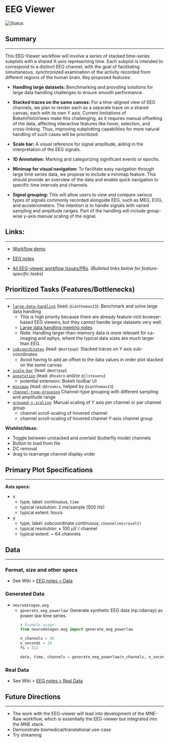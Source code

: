 # EEG Viewer

![Status](https://img.shields.io/badge/status-in%20progress-orange)

## Summary
---
This EEG-Viewer workflow will involve a series of stacked time-series subplots with a
shared X-axis representing time. Each subplot is intended to correspond to a distinct
EEG channel, with the goal of facilitating simultaneous, synchronized examination of the
activity recorded from different regions of the human brain. Key proposed features:

- **Handling large datasets:** Benchmarking and providing solutions for large data handling challenges to ensure smooth performance.

- **Stacked traces on the same canvas:** For a time-aligned view of EEG channels, we plan to render each as a separate trace on a shared canvas, each with its own Y axis. Current limitations of Bokeh/HoloViews make this challenging, as it requires manual offsetting of the data, affecting interactive features like hover, selection, and cross-linking. Thus, improving subplotting capabilities for more natural handling of such cases will be prioritized.
- **Scale bar:** A visual reference for signal amplitude, aiding in the interpretation of the EEG signals.
- **1D Annotation:** Marking and categorizing significant events or epochs.
- **Minimap for visual navigation:** To facilitate easy navigation through large time series data, we propose to include a minimap feature. This should provide an overview of the data and enable quick navigation to specific time intervals and channels.
- **Signal grouping:** This will allow users to view and compare various types of signals commonly recorded alongside EEG, such as MEG, EOG, and accelerometers. The intention is to handle signals with varied sampling and amplitude ranges. Part of the handling will include group-wise y-axis manual scaling of the signal.

## Links:
---
- [Workflow demo](./workflow_eeg-viewer.ipynb)

- [EEG notes](https://github.com/holoviz-topics/neuro/wiki/EEG-notes)

- [All EEG-viewer workflow Issues/PRs](https://github.com/orgs/holoviz-topics/projects/1/views/1?filterQuery=neuro-labels%3A%22*eeg-viewer*%22). *(Bulleted links below for feature-specific tasks)*
## Prioritized Tasks (Features/Bottlenecks)
---
- [`large-data-handling`]((https://github.com/orgs/holoviz-topics/projects/1/views/1?filterQuery=neuro-labels%3A%22*large-data-handling*%22)) (lead: `@ianthomas23`): Benchmark and solve large data handling
  - This is high priority because there are already feature-rich browser-based EEG viewers, but they cannot handle large datasets very well.
  - [Large data handling meeting notes](https://github.com/holoviz-topics/neuro/wiki/Meeting-Notes#230515-large-data-handling)
  - Note: Handling larger-than-memory data is more relevant for ca-imaging and ephys, where the typical data sizes are much larger than EEG.
- [`subcoordinates`]((https://github.com/orgs/holoviz-topics/projects/1/views/1?filterQuery=neuro-labels%3A%22*subcoordinates*%22)) (lead: `@mattpap`): Stacked traces on Y axis sub-coordinates
  - Avoid having to add an offset to the data values in order plot stacked on the same canvas
- [`scale-bar`]((https://github.com/orgs/holoviz-topics/projects/1/views/1?filterQuery=neuro-labels%3A%22*scale-bar*%22)) (lead: `@mattpap`)
- [`annotation`]((https://github.com/orgs/holoviz-topics/projects/1/views/1?filterQuery=neuro-labels%3A%22*annotation*%22)) (lead: `@hoxbro` and/or `@jlstevens`)
  - potential extension: Bokeh toolbar UI
- [`minimap`](https://github.com/orgs/holoviz-topics/projects/1/views/1?filterQuery=neuro-labels%3A%22*minimap*%22) (lead: `@droumis`, helped by `@ianthomas23`)
- [`channel-type-grouping`]((https://github.com/orgs/holoviz-topics/projects/1/views/1?filterQuery=neuro-labels%3A%22*channel-type-grouping*%22)) Channel-type grouping with different sampling and amplitude range
- [`grouped-y-scaling`]((https://github.com/orgs/holoviz-topics/projects/1/views/1?filterQuery=neuro-labels%3A%22*grouped-y-scaling*%22)): Manual scaling of Y axis per channel or per channel group
  - channel scroll-scaling of hovered channel
  - channel scroll-scaling of hovered channel Y-axis channel group

**Wishlist/Ideas:**
- Toggle between unstacked and overlaid (butterfly mode) channels
- Button to load from file
- DC removal
- drag to rearrange channel display order

## Primary Plot Specifications
---

**Axis specs:**

- x
  - type, label: continuous, `time`
  - typical resolution: 2 ms/sample (500 Hz)
  - typical extent: hours
- y
  - type, label: subcoordinate continuous, `channel(microvolt)`
  - typical resolution: ± 100 µV / channel
  - typical extent: ~ 64 channels

## Data
---

### Format, size and other specs
- See Wiki > [EEG notes > Data](https://github.com/holoviz-topics/neuro/wiki/EEG-notes#data)

### Generated Data
- `neurodatagen.eeg`
  - `generate_eeg_powerlaw`: Generate synthetic EEG data (np.ndarray) as power law time series.
    ```python
    # Example usage:
    from neurodatagen.eeg import generate_eeg_powerlaw

    n_channels = 20
    n_seconds = 10
    fs = 512

    data, time, channels = generate_eeg_powerlaw(n_channels, n_seconds, fs)
    ```

### Real Data
- See Wiki > [EEG notes > Real Data](https://github.com/holoviz-topics/neuro/wiki/EEG-notes#listssources-of-real-data)

## Future Directions
---
- The work with the EEG-viewer will lead into development of the MNE-Raw workflow, which is essentially the EEG-viewer but integrated into the MNE stack.
- Demonstrate biomedical/translational use-case
- Try streaming